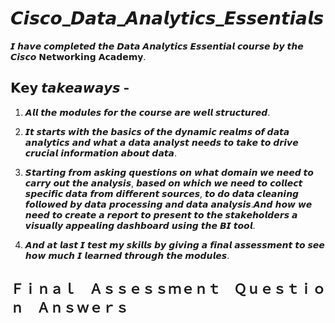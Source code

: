 # 𝘾𝙞𝙨𝙘𝙤_𝘿𝙖𝙩𝙖_𝘼𝙣𝙖𝙡𝙮𝙩𝙞𝙘𝙨_𝙀𝙨𝙨𝙚𝙣𝙩𝙞𝙖𝙡𝙨

𝙄 𝙝𝙖𝙫𝙚 𝙘𝙤𝙢𝙥𝙡𝙚𝙩𝙚𝙙 𝙩𝙝𝙚 𝘿𝙖𝙩𝙖 𝘼𝙣𝙖𝙡𝙮𝙩𝙞𝙘𝙨 𝙀𝙨𝙨𝙚𝙣𝙩𝙞𝙖𝙡 𝙘𝙤𝙪𝙧𝙨𝙚 𝙗𝙮 𝙩𝙝𝙚 𝘾𝙞𝙨𝙘𝙤 𝗡𝗲𝘁𝘄𝗼𝗿𝗸𝗶𝗻𝗴 𝗔𝗰𝗮𝗱𝗲𝗺𝘆.

## 𝗞𝗲𝘆 𝙩𝙖𝙠𝙚𝙖𝙬𝙖𝙮𝙨 -
1) 𝘼𝙡𝙡 𝙩𝙝𝙚 𝙢𝙤𝙙𝙪𝙡𝙚𝙨 𝙛𝙤𝙧 𝙩𝙝𝙚 𝙘𝙤𝙪𝙧𝙨𝙚 𝙖𝙧𝙚 𝙬𝙚𝙡𝙡 𝙨𝙩𝙧𝙪𝙘𝙩𝙪𝙧𝙚𝙙.

2) 𝙄𝙩 𝙨𝙩𝙖𝙧𝙩𝙨 𝙬𝙞𝙩𝙝 𝙩𝙝𝙚 𝙗𝙖𝙨𝙞𝙘𝙨 𝙤𝙛 𝙩𝙝𝙚 𝙙𝙮𝙣𝙖𝙢𝙞𝙘 𝙧𝙚𝙖𝙡𝙢𝙨 𝙤𝙛 𝙙𝙖𝙩𝙖 𝙖𝙣𝙖𝙡𝙮𝙩𝙞𝙘𝙨 𝙖𝙣𝙙 𝙬𝙝𝙖𝙩 𝙖 𝙙𝙖𝙩𝙖 𝙖𝙣𝙖𝙡𝙮𝙨𝙩 𝙣𝙚𝙚𝙙𝙨 𝙩𝙤 𝙩𝙖𝙠𝙚 𝙩𝙤 𝙙𝙧𝙞𝙫𝙚 𝙘𝙧𝙪𝙘𝙞𝙖𝙡 𝙞𝙣𝙛𝙤𝙧𝙢𝙖𝙩𝙞𝙤𝙣 𝙖𝙗𝙤𝙪𝙩 𝙙𝙖𝙩𝙖.

3) 𝙎𝙩𝙖𝙧𝙩𝙞𝙣𝙜 𝙛𝙧𝙤𝙢 𝙖𝙨𝙠𝙞𝙣𝙜 𝙦𝙪𝙚𝙨𝙩𝙞𝙤𝙣𝙨 𝙤𝙣 𝙬𝙝𝙖𝙩 𝙙𝙤𝙢𝙖𝙞𝙣 𝙬𝙚 𝙣𝙚𝙚𝙙 𝙩𝙤 𝙘𝙖𝙧𝙧𝙮 𝙤𝙪𝙩 𝙩𝙝𝙚 𝙖𝙣𝙖𝙡𝙮𝙨𝙞𝙨, 𝙗𝙖𝙨𝙚𝙙 𝙤𝙣 𝙬𝙝𝙞𝙘𝙝 𝙬𝙚 𝙣𝙚𝙚𝙙 𝙩𝙤 𝙘𝙤𝙡𝙡𝙚𝙘𝙩 𝙨𝙥𝙚𝙘𝙞𝙛𝙞𝙘 𝙙𝙖𝙩𝙖 𝙛𝙧𝙤𝙢 𝙙𝙞𝙛𝙛𝙚𝙧𝙚𝙣𝙩 𝙨𝙤𝙪𝙧𝙘𝙚𝙨, 𝙩𝙤 𝙙𝙤 𝙙𝙖𝙩𝙖 𝙘𝙡𝙚𝙖𝙣𝙞𝙣𝙜 𝙛𝙤𝙡𝙡𝙤𝙬𝙚𝙙 𝙗𝙮 𝙙𝙖𝙩𝙖 𝙥𝙧𝙤𝙘𝙚𝙨𝙨𝙞𝙣𝙜 𝙖𝙣𝙙 𝙙𝙖𝙩𝙖 𝙖𝙣𝙖𝙡𝙮𝙨𝙞𝙨.𝘼𝙣𝙙 𝙝𝙤𝙬 𝙬𝙚 𝙣𝙚𝙚𝙙 𝙩𝙤 𝙘𝙧𝙚𝙖𝙩𝙚 𝙖 𝙧𝙚𝙥𝙤𝙧𝙩 𝙩𝙤 𝙥𝙧𝙚𝙨𝙚𝙣𝙩 𝙩𝙤 𝙩𝙝𝙚 𝙨𝙩𝙖𝙠𝙚𝙝𝙤𝙡𝙙𝙚𝙧𝙨 𝙖 𝙫𝙞𝙨𝙪𝙖𝙡𝙡𝙮 𝙖𝙥𝙥𝙚𝙖𝙡𝙞𝙣𝙜 𝙙𝙖𝙨𝙝𝙗𝙤𝙖𝙧𝙙 𝙪𝙨𝙞𝙣𝙜 𝙩𝙝𝙚 𝘽𝙄 𝙩𝙤𝙤𝙡.

4) 𝘼𝙣𝙙 𝙖𝙩 𝙡𝙖𝙨𝙩 𝙄 𝙩𝙚𝙨𝙩 𝙢𝙮 𝙨𝙠𝙞𝙡𝙡𝙨 𝙗𝙮 𝙜𝙞𝙫𝙞𝙣𝙜 𝙖 𝙛𝙞𝙣𝙖𝙡 𝙖𝙨𝙨𝙚𝙨𝙨𝙢𝙚𝙣𝙩 𝙩𝙤 𝙨𝙚𝙚 𝙝𝙤𝙬 𝙢𝙪𝙘𝙝 𝙄 𝙡𝙚𝙖𝙧𝙣𝙚𝙙 𝙩𝙝𝙧𝙤𝙪𝙜𝙝 𝙩𝙝𝙚 𝙢𝙤𝙙𝙪𝙡𝙚𝙨.

## Ｆｉｎａｌ Ａｓｓｅｓｓｍｅｎｔ Ｑｕｅｓｔｉｏｎ Ａｎｓｗｅｒｓ

